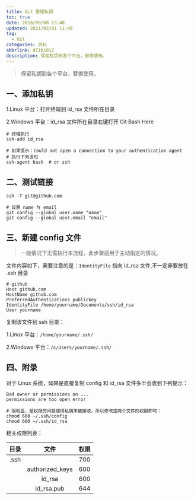 ```yaml
---
title: Git 管理私钥
toc: true
date: 2018/09/08 13:48
updated: 2021/02/01 11:40
tag:
  - Git
categories: 资料
abbrlink: d71b1012
description: 保留私钥到各个平台，替换使用。
---
```


> 保留私钥到各个平台，替换使用。

## 一、添加私钥

1.Linux 平台：打开终端到 id_rsa 文件所在目录

2.Windows 平台：id_rsa 文件所在目录右键打开 Git Bash Here

```shell
# 终端执行
ssh-add id_rsa

# 如果提示：Could not open a connection to your authentication agent
# 执行下列语句
ssh-agent bash  # or zsh
```

## 二、测试链接

```shell
ssh -T git@github.com

# 设置 name 与 email
git config --global user.name "name"
git config --global user.email "email"
```

## 三、新建 config 文件

> 一般情况下无需执行本流程，此步骤适用于主动指定的情况。

文件内容如下，需要注意的是：`IdentityFile` 指向 id_rsa 文件,不一定非要放在 .ssh 目录

```shell
# github
Host github.com
HostName github.com
PreferredAuthentications publickey
IdentityFile /home/yourname/Documents/ssh/id_rsa
User yourname
```

复制该文件到 ssh 目录：

1.Linux 平台：`/home/yourname/.ssh/`

2.Windows 平台：`/c/Users/yourname/.ssh/`

## 四、附录

对于 Linux 系统，如果是直接复制 config 和 id_rsa 文件多半会收到下列提示：

```shell
Bad owner or permissions on ...
permissions are too open error

# 很明显，是权限的问题使得私钥未被接收，所以修改这两个文件的权限即可：
chmod 600 ~/.ssh/config
chmod 600 ~/.ssh/id_rsa
```

相关权限列表：

| 目录 |      文件       | 权限 |
| :--: | :-------------: | :--: |
| .ssh |                 | 700  |
|      | authorized_keys | 600  |
|      |     id_rsa      | 600  |
|      |   id_rsa.pub    | 644  |
